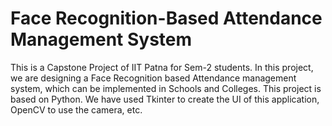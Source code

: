 ﻿# Face Recognition-Based Attendance Management System
This is a Capstone Project of IIT Patna for Sem-2 students.
In this project, we are designing a Face Recognition based Attendance management system, which can be implemented in Schools and Colleges.
This project is based on Python. We have used Tkinter to create the UI of this application, OpenCV to use the camera, etc.
